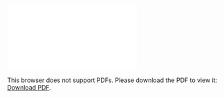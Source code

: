 <object data="christ-in-song/CIS1908pdfs/876.pdf" type="application/pdf" width="100%" height="1024px">
    <embed src="christ-in-song/CIS1908pdfs/876.pdf">
        <p>This browser does not support PDFs. Please download the PDF to view it: <a href="christ-in-song/CIS1908pdfs/876.pdf">Download PDF</a>.</p>
    </embed>
</object>
